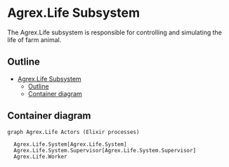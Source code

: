 # Agrex.Life Subsystem

The Agrex.Life subsystem is responsible for controlling and simulating the life of farm animal.

## Outline 

- [Agrex.Life Subsystem](#agrexlife-subsystem)
  - [Outline](#outline)
  - [Container diagram](#container-diagram)


## Container diagram

```mermaid
graph Agrex.Life Actors (Elixir processes)

  Agrex.Life.System[Agrex.Life.System]
  Agrex.Life.System.Supervisor[Agrex.Life.System.Supervisor]
  Agrex.Life.Worker



```
